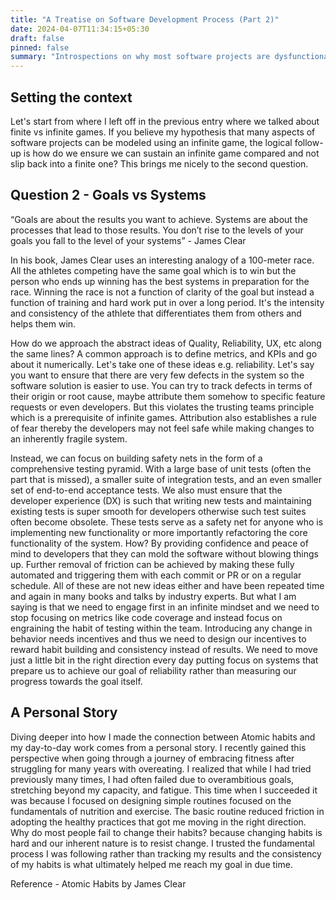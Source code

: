 ```yaml
---
title: "A Treatise on Software Development Process (Part 2)"
date: 2024-04-07T11:34:15+05:30
draft: false
pinned: false
summary: "Introspections on why most software projects are dysfunctional"
---
```


## Setting the context

Let's start from where I left off in the previous entry where we talked about finite vs infinite games. If you believe my hypothesis that many aspects of software projects can be modeled using an infinite game, the logical follow-up is how do we ensure we can sustain an infinite game compared and not slip back into a finite one? This brings me nicely to the second question.

## Question 2 - Goals vs Systems

“Goals are about the results you want to achieve. Systems are about the processes that lead to those results. You don’t rise to the levels of your goals you fall to the level of your systems” - James Clear

In his book, James Clear uses an interesting analogy of a 100-meter race. All the athletes competing have the same goal which is to win but the person who ends up winning has the best systems in preparation for the race. Winning the race is not a function of clarity of the goal but instead a function of training and hard work put in over a long period. It's the intensity and consistency of the athlete that differentiates them from others and helps them win.

How do we approach the abstract ideas of Quality, Reliability, UX, etc along the same lines? A common approach is to define metrics, and KPIs and go about it numerically. Let's take one of these ideas e.g. reliability. Let's say you want to ensure that there are very few defects in the system so the software solution is easier to use. You can try to track defects in terms of their origin or root cause, maybe attribute them somehow to specific feature requests or even developers. But this violates the trusting teams principle which is a prerequisite of infinite games. Attribution also establishes a rule of fear thereby the developers may not feel safe while making changes to an inherently fragile system.

Instead, we can focus on building safety nets in the form of a comprehensive testing pyramid. With a large base of unit tests (often the part that is missed), a smaller suite of integration tests, and an even smaller set of end-to-end acceptance tests. We also must ensure that the developer experience (DX) is such that writing new tests and maintaining existing tests is super smooth for developers otherwise such test suites often become obsolete. These tests serve as a safety net for anyone who is implementing new functionality or more importantly refactoring the core functionality of the system. How? By providing confidence and peace of mind to developers that they can mold the software without blowing things up. Further removal of friction can be achieved by making these fully automated and triggering them with each commit or PR or on a regular schedule. All of these are not new ideas either and have been repeated time and again in many books and talks by industry experts. But what I am saying is that we need to engage first in an infinite mindset and we need to stop focusing on metrics like code coverage and instead focus on engraining the habit of testing within the team. Introducing any change in behavior needs incentives and thus we need to design our incentives to reward habit building and consistency instead of results. We need to move just a little bit in the right direction every day putting focus on systems that prepare us to achieve our goal of reliability rather than measuring our progress towards the goal itself.

## A Personal Story

Diving deeper into how I made the connection between Atomic habits and my day-to-day work comes from a personal story. I recently gained this perspective when going through a journey of embracing fitness after struggling for many years with overeating. I realized that while I had tried previously many times, I had often failed due to overambitious goals, stretching beyond my capacity, and fatigue. This time when I succeeded it was because I focused on designing simple routines focused on the fundamentals of nutrition and exercise. The basic routine reduced friction in adopting the healthy practices that got me moving in the right direction. Why do most people fail to change their habits? because changing habits is hard and our inherent nature is to resist change. I trusted the fundamental process I was following rather than tracking my results and the consistency of my habits is what ultimately helped me reach my goal in due time.

Reference - Atomic Habits by James Clear
